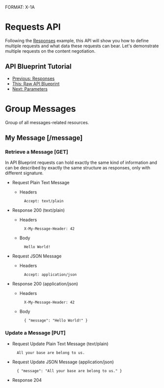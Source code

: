 FORMAT: X-1A

# Requests API
Following the [Responses](https://github.com/apiaryio/api-blueprint/blob/master/examples/5.%20Responses.md) example, this API will show you how to define multiple requests and what data these requests can bear. Let's demonstrate multiple requests on the content negotiation.

## API Blueprint Tutorial
+ [Previous: Responses](5.%20Responses.md)
+ [This: Raw API Blueprint](https://raw.github.com/apiaryio/api-blueprint/master/examples/6.%20Requests.md)
+ [Next: Parameters](7.%20Parameters.md)

# Group Messages
Group of all messages-related resources.

## My Message [/message]

### Retrieve a Message [GET]
In API Blueprint requests can hold exactly the same kind of information and can be described by exactly the same structure as responses, only with different signature. 

+ Request Plain Text Message
    
    + Headers

            Accept: text/plain

+ Response 200 (text/plain)

    + Headers

            X-My-Message-Header: 42

    + Body

            Hello World!

+ Request JSON Message
    
    + Headers

            Accept: application/json

+ Response 200 (application/json)

    + Headers

            X-My-Message-Header: 42

    + Body

            { "message": "Hello World!" }      

### Update a Message [PUT]

+ Request Update Plain Text Message (text/plain)

        All your base are belong to us.

+ Request Update JSON Message (application/json)

        { "message": "All your base are belong to us." }

+ Response 204
